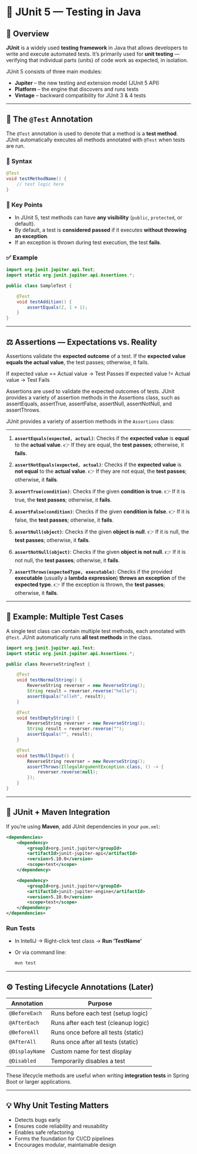 # 🧪 JUnit 5 — Testing in Java

## 📘 Overview

**JUnit** is a widely used **testing framework** in Java that allows developers to write and execute automated tests.
It’s primarily used for **unit testing** — verifying that individual parts (units) of code work as expected, in isolation.

JUnit 5 consists of three main modules:

* **Jupiter** – the new testing and extension model (JUnit 5 API)
* **Platform** – the engine that discovers and runs tests
* **Vintage** – backward compatibility for JUnit 3 & 4 tests

---

## 🧩 The `@Test` Annotation

The `@Test` annotation is used to denote that a method is a **test method**.
JUnit automatically executes all methods annotated with `@Test` when tests are run.

### 🔹 Syntax

```java
@Test
void testMethodName() {
    // test logic here
}
```

### 🧠 Key Points

* In JUnit 5, test methods can have **any visibility** (`public`, `protected`, or default).
* By default, a test is **considered passed** if it executes **without throwing an exception**.
* If an exception is thrown during test execution, the test **fails**.

### ✅ Example

```java
import org.junit.jupiter.api.Test;
import static org.junit.jupiter.api.Assertions.*;

public class SampleTest {

    @Test
    void testAddition() {
        assertEquals(2, 1 + 1);
    }
}
```

---

## ⚖️ Assertions — Expectations vs. Reality

Assertions validate the **expected outcome** of a test.
If the **expected value equals the actual value**, the test passes; otherwise, it fails.

If expected value == Actual value → Test Passes
If expected value != Actual value → Test Fails

Assertions are used to validate the expected outcomes of tests. JUnit provides a variety of assertion methods in the Assertions class, such as assertEquals, assertTrue, assertFalse, assertNull, assertNotNull, and assertThrows.

JUnit provides a variety of assertion methods in the `Assertions` class:

---

1. **`assertEquals(expected, actual)`**:
   Checks if the **expected value** is **equal** to the **actual value**.
   👉 If they are equal, the **test passes**; otherwise, it **fails**.

2. **`assertNotEquals(expected, actual)`**:
   Checks if the **expected value** is **not equal** to the **actual value**.
   👉 If they are not equal, the **test passes**; otherwise, it **fails**.

3. **`assertTrue(condition)`**:
   Checks if the given **condition is true**.
   👉 If it is true, the **test passes**; otherwise, it **fails**.

4. **`assertFalse(condition)`**:
   Checks if the given **condition is false**.
   👉 If it is false, the **test passes**; otherwise, it **fails**.

5. **`assertNull(object)`**:
   Checks if the given **object is null**.
   👉 If it is null, the **test passes**; otherwise, it **fails**.

6. **`assertNotNull(object)`**:
   Checks if the given **object is not null**.
   👉 If it is not null, the **test passes**; otherwise, it **fails**.

7. **`assertThrows(expectedType, executable)`**:
   Checks if the provided **executable** (usually a **lambda expression**)
   **throws an exception** of the **expected type**.
   👉 If the exception is thrown, the **test passes**; otherwise, it **fails**.

---

## 🧠 Example: Multiple Test Cases

A single test class can contain multiple test methods, each annotated with `@Test`.
JUnit automatically runs **all test methods** in the class.

```java
import org.junit.jupiter.api.Test;
import static org.junit.jupiter.api.Assertions.*;

public class ReverseStringTest {

    @Test
    void testNormalString() {
        ReverseString reverser = new ReverseString();
        String result = reverser.reverse("hello");
        assertEquals("olleh", result);
    }

    @Test
    void testEmptyString() {
        ReverseString reverser = new ReverseString();
        String result = reverser.reverse("");
        assertEquals("", result);
    }

    @Test
    void testNullInput() {
        ReverseString reverser = new ReverseString();
        assertThrows(IllegalArgumentException.class, () -> {
            reverser.reverse(null);
        });
    }
}
```

---

## 🧱 JUnit + Maven Integration

If you’re using **Maven**, add JUnit dependencies in your `pom.xml`:

```xml
<dependencies>
    <dependency>
        <groupId>org.junit.jupiter</groupId>
        <artifactId>junit-jupiter-api</artifactId>
        <version>5.10.0</version>
        <scope>test</scope>
    </dependency>

    <dependency>
        <groupId>org.junit.jupiter</groupId>
        <artifactId>junit-jupiter-engine</artifactId>
        <version>5.10.0</version>
        <scope>test</scope>
    </dependency>
</dependencies>
```

### Run Tests

* In IntelliJ → Right-click test class → **Run ‘TestName’**
* Or via command line:

  ```bash
  mvn test
  ```

---

## ⚙️ Testing Lifecycle Annotations (Later)

| **Annotation** | **Purpose**                          |
| -------------- | ------------------------------------ |
| `@BeforeEach`  | Runs before each test (setup logic)  |
| `@AfterEach`   | Runs after each test (cleanup logic) |
| `@BeforeAll`   | Runs once before all tests (static)  |
| `@AfterAll`    | Runs once after all tests (static)   |
| `@DisplayName` | Custom name for test display         |
| `@Disabled`    | Temporarily disables a test          |

These lifecycle methods are useful when writing **integration tests** in Spring Boot or larger applications.

---

## 💡 Why Unit Testing Matters

* Detects bugs early
* Ensures code reliability and reusability
* Enables safe refactoring
* Forms the foundation for CI/CD pipelines
* Encourages modular, maintainable design